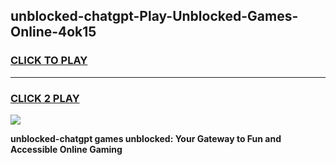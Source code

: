 
## unblocked-chatgpt-Play-Unblocked-Games-Online-4ok15
<h3>
<a href="https://premium76.site?title=unblocked-chatgpt&ref=25A">CLICK TO PLAY</a></h3>
<hr>

<h3>
<a href="https://premium76.site?title=unblocked-chatgpt&ref=25A">CLICK 2 PLAY</a>
  
</h3>

<a href="https://premium76.site?title=unblocked-chatgpt&ref=25A"><img src="https://clearcache.store/games.png"></a>


**unblocked-chatgpt games unblocked: Your Gateway to Fun and Accessible Online Gaming**
